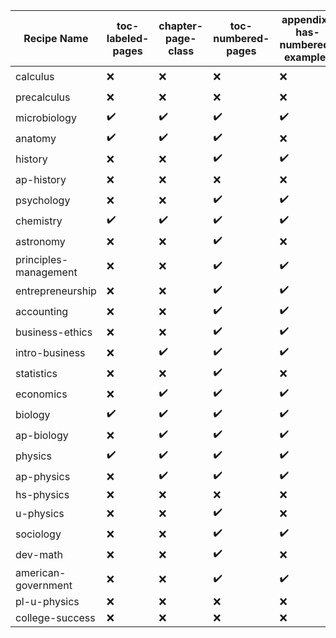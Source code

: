 | Recipe Name | toc-labeled-pages | chapter-page-class | toc-numbered-pages | appendix-has-numbered-examples | increment-section-counter-for-lo | trash-abstract-in-preface | EOCsection-links | titles-in-examples | module-titled-notes | appendix-top-title-copy | custom-lists | groupChapOutlineIntroContent | tagSplash | toc-title-word | give-composites-ids | use-title-nodes | goodbye-warnings |
| --- | --- | --- | --- | --- | --- | --- | --- | --- | --- | --- | --- | --- | --- | --- | --- | --- | --- |
| calculus | :x: | :x: | :x: | :x: | :x: | :x: | :x: | :heavy_check_mark: | :x: | :x: | :heavy_check_mark: | :x: | :x: | :x: | :x: | :x: | :x: |
| precalculus | :x: | :x: | :x: | :x: | :x: | :x: | :x: | :heavy_check_mark: | :heavy_check_mark: | :x: | :x: | :x: | :x: | :x: | :x: | :x: | :x: |
| microbiology | :heavy_check_mark: | :heavy_check_mark: | :heavy_check_mark: | :heavy_check_mark: | :heavy_check_mark: | :heavy_check_mark: | :heavy_check_mark: | :heavy_check_mark: | :heavy_check_mark: | :heavy_check_mark: | :heavy_check_mark: | :heavy_check_mark: | :heavy_check_mark: | :heavy_check_mark: | :x: | :heavy_check_mark: | :x: |
| anatomy | :heavy_check_mark: | :heavy_check_mark: | :heavy_check_mark: | :x: | :heavy_check_mark: | :heavy_check_mark: | :heavy_check_mark: | :heavy_check_mark: | :heavy_check_mark: | :heavy_check_mark: | :heavy_check_mark: | :heavy_check_mark: | :heavy_check_mark: | :heavy_check_mark: | :x: | :heavy_check_mark: | :heavy_check_mark: |
| history | :x: | :x: | :heavy_check_mark: | :heavy_check_mark: | :x: | :x: | :x: | :x: | :x: | :x: | :heavy_check_mark: | :x: | :x: | :x: | :x: | :x: | :x: |
| ap-history | :x: | :x: | :x: | :x: | :x: | :x: | :x: | :x: | :x: | :x: | :x: | :x: | :x: | :x: | :x: | :heavy_check_mark: | :heavy_check_mark: |
| psychology | :x: | :x: | :heavy_check_mark: | :heavy_check_mark: | :x: | :x: | :x: | :x: | :x: | :heavy_check_mark: | :heavy_check_mark: | :x: | :x: | :x: | :x: | :x: | :x: |
| chemistry | :heavy_check_mark: | :heavy_check_mark: | :heavy_check_mark: | :heavy_check_mark: | :heavy_check_mark: | :heavy_check_mark: | :heavy_check_mark: | :heavy_check_mark: | :heavy_check_mark: | :heavy_check_mark: | :heavy_check_mark: | :heavy_check_mark: | :heavy_check_mark: | :heavy_check_mark: | :x: | :heavy_check_mark: | :x: |
| astronomy | :x: | :x: | :heavy_check_mark: | :x: | :x: | :x: | :x: | :x: | :x: | :heavy_check_mark: | :heavy_check_mark: | :x: | :x: | :x: | :x: | :x: | :x: |
| principles-management | :x: | :x: | :heavy_check_mark: | :heavy_check_mark: | :x: | :x: | :x: | :x: | :x: | :x: | :heavy_check_mark: | :x: | :x: | :x: | :x: | :x: | :x: |
| entrepreneurship | :x: | :x: | :heavy_check_mark: | :heavy_check_mark: | :heavy_check_mark: | :heavy_check_mark: | :x: | :x: | :x: | :x: | :heavy_check_mark: | :x: | :x: | :x: | :x: | :x: | :x: |
| accounting | :x: | :x: | :heavy_check_mark: | :heavy_check_mark: | :heavy_check_mark: | :x: | :x: | :x: | :x: | :x: | :heavy_check_mark: | :x: | :x: | :x: | :x: | :x: | :x: |
| business-ethics | :x: | :x: | :heavy_check_mark: | :heavy_check_mark: | :heavy_check_mark: | :heavy_check_mark: | :x: | :x: | :x: | :x: | :heavy_check_mark: | :x: | :x: | :x: | :x: | :x: | :x: |
| intro-business | :x: | :heavy_check_mark: | :heavy_check_mark: | :heavy_check_mark: | :heavy_check_mark: | :heavy_check_mark: | :x: | :x: | :x: | :x: | :heavy_check_mark: | :x: | :x: | :x: | :x: | :x: | :x: |
| statistics | :x: | :x: | :heavy_check_mark: | :x: | :x: | :x: | :x: | :x: | :x: | :heavy_check_mark: | :heavy_check_mark: | :x: | :x: | :x: | :x: | :x: | :x: |
| economics | :x: | :heavy_check_mark: | :heavy_check_mark: | :heavy_check_mark: | :heavy_check_mark: | :heavy_check_mark: | :heavy_check_mark: | :x: | :x: | :heavy_check_mark: | :heavy_check_mark: | :x: | :x: | :x: | :x: | :x: | :x: |
| biology | :heavy_check_mark: | :heavy_check_mark: | :heavy_check_mark: | :heavy_check_mark: | :heavy_check_mark: | :heavy_check_mark: | :heavy_check_mark: | :heavy_check_mark: | :heavy_check_mark: | :heavy_check_mark: | :heavy_check_mark: | :heavy_check_mark: | :heavy_check_mark: | :heavy_check_mark: | :x: | :heavy_check_mark: | :x: |
| ap-biology | :x: | :heavy_check_mark: | :heavy_check_mark: | :heavy_check_mark: | :heavy_check_mark: | :heavy_check_mark: | :heavy_check_mark: | :x: | :x: | :heavy_check_mark: | :heavy_check_mark: | :x: | :x: | :x: | :x: | :x: | :x: |
| physics | :heavy_check_mark: | :heavy_check_mark: | :heavy_check_mark: | :heavy_check_mark: | :heavy_check_mark: | :heavy_check_mark: | :heavy_check_mark: | :x: | :x: | :heavy_check_mark: | :heavy_check_mark: | :x: | :x: | :heavy_check_mark: | :x: | :x: | :x: |
| ap-physics | :x: | :heavy_check_mark: | :heavy_check_mark: | :heavy_check_mark: | :heavy_check_mark: | :heavy_check_mark: | :heavy_check_mark: | :x: | :x: | :heavy_check_mark: | :heavy_check_mark: | :x: | :x: | :x: | :x: | :x: | :x: |
| hs-physics | :x: | :x: | :x: | :x: | :x: | :x: | :x: | :x: | :x: | :x: | :x: | :x: | :x: | :x: | :x: | :x: | :x: |
| u-physics | :x: | :x: | :heavy_check_mark: | :x: | :x: | :x: | :x: | :x: | :x: | :heavy_check_mark: | :heavy_check_mark: | :x: | :x: | :x: | :x: | :x: | :x: |
| sociology | :x: | :x: | :heavy_check_mark: | :heavy_check_mark: | :x: | :x: | :x: | :x: | :x: | :heavy_check_mark: | :heavy_check_mark: | :x: | :x: | :x: | :x: | :x: | :x: |
| dev-math | :x: | :x: | :heavy_check_mark: | :x: | :x: | :x: | :x: | :x: | :x: | :heavy_check_mark: | :x: | :x: | :x: | :x: | :x: | :x: | :x: |
| american-government | :x: | :x: | :heavy_check_mark: | :heavy_check_mark: | :x: | :x: | :x: | :x: | :x: | :heavy_check_mark: | :heavy_check_mark: | :x: | :x: | :x: | :x: | :x: | :x: |
| pl-u-physics | :x: | :x: | :x: | :x: | :x: | :x: | :x: | :x: | :x: | :x: | :x: | :x: | :x: | :x: | :x: | :x: | :x: |
| college-success | :x: | :x: | :x: | :x: | :x: | :x: | :x: | :x: | :x: | :x: | :x: | :x: | :x: | :x: | :x: | :x: | :x: |
